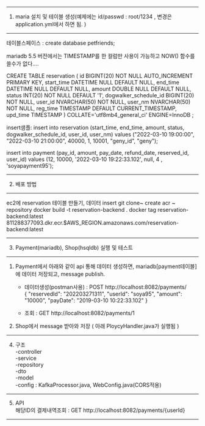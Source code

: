 ---------------------------------------------------
1. maria 설치 및 테이블 생성(예제에는 id/passwd : root/1234 , 변경은 application.yml에서 하면 됨. )
---------------------------------------------------
테이블스페이스 : create database petfriends;

mariadb 5.5 버전에서는 TIMESTAMP를 한 컬럼만 사용이 가능하고 NOW() 함수를 쓸수가 없다.... 

CREATE TABLE reservation (
id BIGINT(20) NOT NULL AUTO_INCREMENT PRIMARY KEY,
start_time DATETIME NULL DEFAULT NULL,
end_time DATETIME NULL DEFAULT NULL,
amount DOUBLE NULL DEFAULT NULL,
status INT(20) NOT NULL DEFAULT '1',
dogwalker_schedule_id BIGINT(20) NOT NULL,
user_id NVARCHAR(50) NOT NULL,
user_nm NVARCHAR(50) NOT NULL,
reg_time TIMESTAMP DEFAULT CURRENT_TIMESTAMP,
upd_time TIMESTAMP 
) COLLATE='utf8mb4_general_ci' ENGINE=InnoDB ;
 
insert샘플:
insert into reservation (start_time, end_time, amount, status, dogwalker_schedule_id, user_id, user_nm) 
values ("2022-03-10 19:00:00", "2022-03-10 21:00:00", 40000, 1, 10001, "geny_id", "geny");


insert into payment (pay_id, amount, pay_date, refund_date, reserved_id, user_id) values (12, 10000, '2022-03-10 19:22:33.102', null, 4 , 'soyapayment95');


---------------------------------------------------  
2. 배포 방법
---------------------------------------------------  
ec2에 reservation 테이블 만들기, 데이터 insert 
git clone~
create acr ~ repository
docker build -t reservation-backend .
docker tag reservation-backend:latest 811288377093.dkr.ecr.$AWS_REGION.amazonaws.com/reservation-backend:latest

--------------------------------------------------  
3. Payment(mariadb), Shop(hsqldb) 실행 및 테스트  
--------------------------------------------------  
1) Payment에서 아래와 같이 api 통해 데이터 생성하면, mariadb[payment테이블]에 데이터 저장되고, message publish.  
    - 데이터생성(postman사용) : POST http://localhost:8082/payments/   
                              { "reservedId": "202203271311", "userId": "soya95", "amount": "10000", "payDate": "2019-03-10 10:22:33.102" }  

    - 조회 : GET http://localhost:8082/payments/1  

3) Shop에서 message 받아와 저장 ( 아래 PloycyHandler.java가 실행됨 )  

--------------------------------------------------  
4. 구조   
   -controller  
   -service  
   -repository  
   -dto  
   -model  
   -config : KafkaProcessor.java, WebConfig.java(CORS적용)  
--------------------------------------------------  
5. API  
   해당ID의 결제내역조회 : GET http://localhost:8082/payments/{userId}   
--------------------------------------------------  
